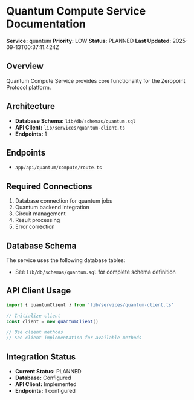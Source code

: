 # Quantum Compute Service Documentation

**Service:** quantum
**Priority:** LOW
**Status:** PLANNED
**Last Updated:** 2025-09-13T00:37:11.424Z

## Overview

Quantum Compute Service provides core functionality for the Zeropoint Protocol platform.

## Architecture

- **Database Schema:** `lib/db/schemas/quantum.sql`
- **API Client:** `lib/services/quantum-client.ts`
- **Endpoints:** 1

## Endpoints

- `app/api/quantum/compute/route.ts`

## Required Connections

1. Database connection for quantum jobs
2. Quantum backend integration
3. Circuit management
4. Result processing
5. Error correction

## Database Schema

The service uses the following database tables:
- See `lib/db/schemas/quantum.sql` for complete schema definition

## API Client Usage

```typescript
import { quantumClient } from 'lib/services/quantum-client.ts'

// Initialize client
const client = new quantumClient()

// Use client methods
// See client implementation for available methods
```

## Integration Status

- **Current Status:** PLANNED
- **Database:** Configured
- **API Client:** Implemented
- **Endpoints:** 1 configured

